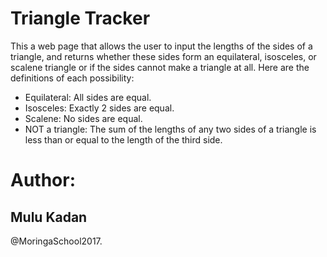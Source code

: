 # Triangle Tracker
This  a web page that allows the user to input the lengths of the sides of a triangle, and returns whether these sides form an equilateral, isosceles, or scalene triangle or if the sides cannot make a triangle at all. Here are the definitions of each possibility:

- Equilateral: All sides are equal.
- Isosceles: Exactly 2 sides are equal.
- Scalene: No sides are equal.
- NOT a triangle: The sum of the lengths of any two sides of a triangle is less than or equal to the length of the third side.
# Author:

  ## Mulu Kadan
  @MoringaSchool2017.
